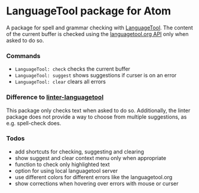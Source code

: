 # LanguageTool package for Atom

A package for spell and grammar checking with [LanguageTool](https://languagetool.org/). The content of the current buffer is checked using the [languagetool.org API](http://wiki.languagetool.org/public-http-api) only when asked to do so.

### Commands

- `LanguageTool: check` checks the current buffer
- `LanguageTool: suggest` shows suggestions if curser is on an error
- `LanguageTool: clear` clears all errors

### Difference to [linter-languagetool](https://atom.io/packages/linter-languagetool)

This package only checks text when asked to do so.  Additionally, the linter package does not provide a way to choose from multiple suggestions, as e.g. spell-check does.


### Todos

- add shortcuts for checking, suggesting and clearing
- show suggest and clear context menu only when appropriate
- function to check only highlighted text
- option for using local languagetool server
- use different colors for different errors like the languagetool.org
- show corrections when hovering over errors with mouse or curser
